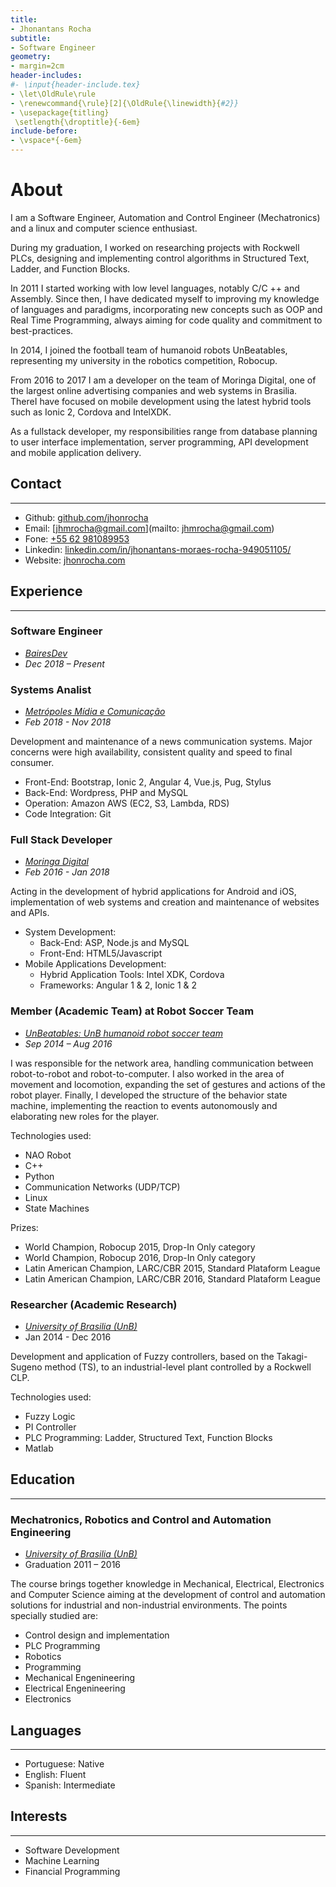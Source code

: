 ```yaml
---
title:
- Jhonantans Rocha
subtitle:
- Software Engineer
geometry:
- margin=2cm
header-includes:
#- \input{header-include.tex}
- \let\OldRule\rule
- \renewcommand{\rule}[2]{\OldRule{\linewidth}{#2}}
- \usepackage{titling}
 \setlength{\droptitle}{-6em} 
include-before:
- \vspace*{-6em} 
---
```


# About

I am a Software Engineer, Automation and Control Engineer (Mechatronics) and a
linux and computer science enthusiast.

During my graduation, I worked on researching projects with Rockwell PLCs,
designing and implementing control algorithms in Structured Text, Ladder, and
Function Blocks.

In 2011 I started working with low level languages, notably C/C ++ and Assembly.
Since then, I have dedicated myself to improving my knowledge of languages ​and
paradigms, incorporating new concepts such as OOP and Real Time Programming,
always aiming for code quality and commitment to best-practices.

In 2014, I joined the football team of humanoid robots UnBeatables, representing
my university in the robotics competition, Robocup.

From 2016 to 2017 I am a developer on the team of Moringa Digital, one of the largest
online advertising companies and web systems in Brasilia. ThereI have focused on
mobile development using the latest hybrid tools such as Ionic 2, Cordova and IntelXDK.

As a fullstack developer, my responsibilities range from database planning to
user interface implementation, server programming, API development and mobile
application delivery.

## Contact

---

- Github: [github.com/jhonrocha](https://github.com/jhonrocha)
- Email: [jhmrocha@gmail.com](mailto: jhmrocha@gmail.com)
- Fone: [+55 62 981089953](tel:+5562981089953)
- Linkedin: [linkedin.com/in/jhonantans-moraes-rocha-949051105/](https://www.linkedin.com/in/jhonantans-moraes-rocha-949051105/)
- Website: [jhonrocha.com](https://jhonrocha.com)

## Experience

---

### Software Engineer

- [*BairesDev*](http://bairesdev.com/)
- *Dec 2018 – Present*


### Systems Analist

- [*Metrópoles Mídia e Comunicação*](https://www.metropoles.com/)
- *Feb 2018 - Nov 2018*

Development and maintenance of a news communication systems. Major concerns were
high availability, consistent quality and speed to final consumer.

- Front-End: Bootstrap, Ionic 2, Angular 4, Vue.js, Pug, Stylus
- Back-End: Wordpress, PHP and MySQL
- Operation: Amazon AWS (EC2, S3, Lambda, RDS)
- Code Integration: Git

### Full Stack Developer

- [*Moringa Digital*](http://www.moringadigital.com.br/)
- *Feb 2016 - Jan 2018*

Acting in the development of hybrid applications for Android and iOS,
implementation of web systems and creation and maintenance of websites and APIs.

- System Development:
  - Back-End: ASP, Node.js and MySQL
  - Front-End: HTML5/Javascript
- Mobile Applications Development:
  - Hybrid Application Tools: Intel XDK, Cordova
  - Frameworks: Angular 1 & 2, Ionic 1 & 2

### Member (Academic Team) at Robot Soccer Team

- [*UnBeatables: UnB humanoid robot soccer team*](https://www.facebook.com/unbeatablesbr/)
- *Sep 2014 – Aug 2016*

I was responsible for the network area, handling communication between robot-to-robot
and robot-to-computer. I also worked in the area of movement and locomotion,
expanding the set of gestures and actions of the robot player. Finally, I
developed the structure of the behavior state machine, implementing the reaction
to events autonomously and elaborating new roles for the player.

Technologies used:

- NAO Robot
- C++
- Python
- Communication Networks (UDP/TCP)
- Linux
- State Machines

Prizes:

- World Champion, Robocup 2015, Drop-In Only category
- World Champion, Robocup 2016, Drop-In Only category
- Latin American Champion, LARC/CBR 2015, Standard Plataform League
- Latin American Champion, LARC/CBR 2016, Standard Plataform League

### Researcher (Academic Research)

- [*University of Brasilia (UnB)*](http://unb.br/)
- Jan 2014 - Dec 2016

Development and application of Fuzzy controllers, based on the Takagi-Sugeno
method (TS), to an industrial-level plant controlled by a Rockwell CLP.

Technologies used:

- Fuzzy Logic
- PI Controller
- PLC Programming: Ladder, Structured Text, Function Blocks
- Matlab

## Education

---

### Mechatronics, Robotics and Control and Automation Engineering

- [*University of Brasilia (UnB)*](http://unb.br/)
- Graduation 2011 – 2016

The course brings together knowledge in Mechanical, Electrical, Electronics and
Computer Science aiming at the development of control and automation solutions
for industrial and non-industrial environments. The points specially studied are:

- Control design and implementation
- PLC Programming
- Robotics
- Programming
- Mechanical Engenineering
- Electrical Engenineering
- Electronics

## Languages

---

- Portuguese: Native
- English: Fluent
- Spanish: Intermediate

## Interests

---

- Software Development
- Machine Learning
- Financial Programming
